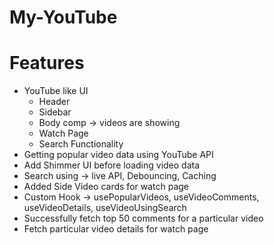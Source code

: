 # My-YouTube

# Features
- YouTube like UI
    - Header
    - Sidebar
    - Body comp -> videos are showing
    - Watch Page
    - Search Functionality
- Getting popular video data using YouTube API
- Add Shimmer UI before loading video data
- Search using -> live API, Debouncing, Caching
- Added Side Video cards for watch page
- Custom Hook -> usePopularVideos, useVideoComments, useVideoDetails, useVideoUsingSearch
- Successfully fetch top 50 comments for a particular video
- Fetch particular video details for watch page